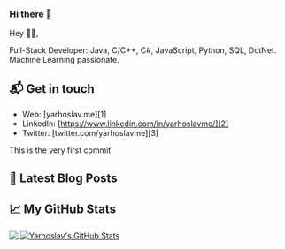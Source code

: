 ### Hi there 👋

<!--
**yarhoslavme/yarhoslavme** is a ✨ _special_ ✨ repository because its `README.md` (this file) appears on your GitHub profile.

Here are some ideas to get you started:

- 🔭 I’m currently working on ...
- 🌱 I’m currently learning ...
- 👯 I’m looking to collaborate on ...
- 🤔 I’m looking for help with ...
- 💬 Ask me about ...
- 📫 How to reach me: ...
- 😄 Pronouns: ...
- ⚡ Fun fact: ...
-->

Hey 👋🏻,

Full-Stack Developer: Java, C/C++, C#, JavaScript, Python, SQL, DotNet. Machine Learning passionate.

## 📬 Get in touch

- Web: [yarhoslav.me][1]
- LinkedIn: [https://www.linkedin.com/in/yarhoslavme/][2]
- Twitter: [twitter.com/yarhoslavme][3]

This is the very first commit

## 📕 Latest Blog Posts

<!-- BLOG-POST-LIST:START -->

<!-- BLOG-POST-LIST:END -->

## &#x1f4c8; My GitHub Stats

<a href="https://github.com/yarhoslavme/yarhoslavme">
  <img align="center" src="https://github-readme-stats.vercel.app/api/top-langs/?username=yarhoslavme&hide=java,html&title_color=ffffff&text_color=c9cacc&icon_color=2bbc8a&bg_color=1d1f21" />
</a>

<a href="https://github.com/yarhoslavme/yarhoslavme">
  <img align="center" src="https://github-readme-stats.vercel.app/api?username=yarhoslavme&show_icons=true&line_height=27&count_private=true&title_color=ffffff&text_color=c9cacc&icon_color=2bbc8a&bg_color=1d1f21" alt="Yarhoslav's GitHub Stats" />
</a>
